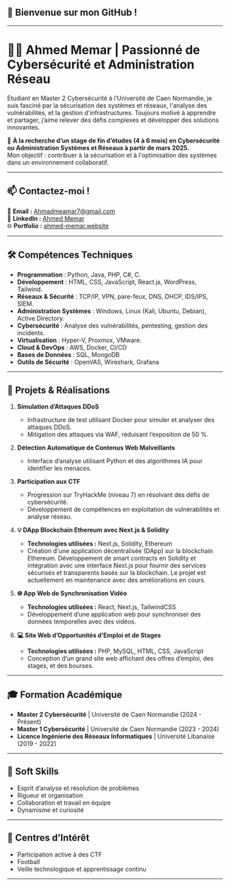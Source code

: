  
## 🌟 **Bienvenue sur mon GitHub !**

---

# 👨‍💻 **Ahmed Memar | Passionné de Cybersécurité et Administration Réseau**

Étudiant en Master 2 Cybersécurité à l’Université de Caen Normandie, je suis fasciné par la sécurisation des systèmes et réseaux, l'analyse des vulnérabilités, et la gestion d'infrastructures. Toujours motivé à apprendre et partager, j’aime relever des défis complexes et développer des solutions innovantes.

🎯 **À la recherche d’un stage de fin d’études (4 à 6 mois) en Cybersécurité ou Administration Systèmes et Réseaux à partir de mars 2025.**  
Mon objectif : contribuer à la sécurisation et à l'optimisation des systèmes dans un environnement collaboratif.

---

## 📫 **Contactez-moi !**

📧 **Email :** [Ahmadmeamar7@gmail.com](mailto:Ahmadmeamar7@gmail.com)  
🔗 **LinkedIn :** [Ahmed Memar](https://www.linkedin.com/in/ahmed-memar-b0b060296/)  
🌐 **Portfolio :** [ahmed-memar.website](https://ahmed-memar.vercel.app/)  

---

## 🛠️ **Compétences Techniques**
- **Programmation** : Python, Java, PHP, C#, C.
- **Développement** : HTML, CSS, JavaScript, React.js, WordPress, Tailwind.
- **Réseaux & Sécurité** : TCP/IP, VPN, pare-feux, DNS, DHCP, IDS/IPS, SIEM.
- **Administration Systèmes** : Windows, Linux (Kali, Ubuntu, Debian), Active Directory.  
- **Cybersécurité** : Analyse des vulnérabilités, pentesting, gestion des incidents.
- **Virtualisation** : Hyper-V, Proxmox, VMware.
- **Cloud & DevOps** : AWS, Docker, CI/CD  
- **Bases de Données** : SQL, MongoDB  
- **Outils de Sécurité** : OpenVAS, Wireshark, Grafana  

---

## 🚀 **Projets & Réalisations**

1. **Simulation d’Attaques DDoS**  
   - Infrastructure de test utilisant Docker pour simuler et analyser des attaques DDoS.  
   - Mitigation des attaques via WAF, réduisant l’exposition de 50 %.  

2. **Détection Automatique de Contenus Web Malveillants**  
   - Interface d’analyse utilisant Python et des algorithmes IA pour identifier les menaces.  

3. **Participation aux CTF**  
   - Progression sur TryHackMe (niveau 7) en résolvant des défis de cybersécurité.  
   - Développement de compétences en exploitation de vulnérabilités et analyse réseau.  

4. **💡 DApp Blockchain Ethereum avec Next.js & Solidity**  
   - **Technologies utilisées :** Next.js, Solidity, Ethereum  
   - Création d'une application décentralisée (DApp) sur la blockchain Ethereum. Développement de smart contracts en Solidity et intégration avec une interface Next.js pour fournir des services sécurisés et transparents basés sur la blockchain. Le projet est actuellement en maintenance avec des améliorations en cours.

5. **🌐 App Web de Synchronisation Vidéo**  
   - **Technologies utilisées :** React, Next.js, TailwindCSS  
   - Développement d’une application web pour synchroniser des données temporelles avec des vidéos.

6. **💻 Site Web d’Opportunités d’Emploi et de Stages**  
   - **Technologies utilisées :** PHP, MySQL, HTML, CSS, JavaScript  
   - Conception d’un grand site web affichant des offres d’emploi, des stages, et des bourses.

---

## 🎓 **Formation Académique**

- **Master 2 Cybersécurité** | Université de Caen Normandie (2024 - Présent)  
- **Master 1 Cybersécurité** | Université de Caen Normandie (2023 - 2024)  
- **Licence Ingénierie des Réseaux Informatiques** | Université Libanaise (2019 - 2022)  

---

## 🤝 **Soft Skills**

- Esprit d’analyse et résolution de problèmes  
- Rigueur et organisation  
- Collaboration et travail en équipe  
- Dynamisme et curiosité  

---

## 🌟 **Centres d’Intérêt**

- Participation active à des CTF  
- Football  
- Veille technologique et apprentissage continu  

---
